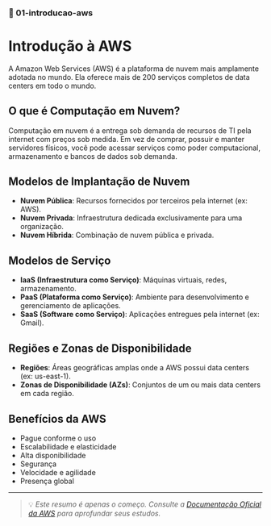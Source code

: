 ### 📘 01-introducao-aws

# Introdução à AWS

A Amazon Web Services (AWS) é a plataforma de nuvem mais amplamente adotada no mundo. Ela oferece mais de 200 serviços completos de data centers em todo o mundo.

## O que é Computação em Nuvem?

Computação em nuvem é a entrega sob demanda de recursos de TI pela internet com preços sob medida. Em vez de comprar, possuir e manter servidores físicos, você pode acessar serviços como poder computacional, armazenamento e bancos de dados sob demanda.

## Modelos de Implantação de Nuvem

- **Nuvem Pública**: Recursos fornecidos por terceiros pela internet (ex: AWS).
- **Nuvem Privada**: Infraestrutura dedicada exclusivamente para uma organização.
- **Nuvem Híbrida**: Combinação de nuvem pública e privada.

## Modelos de Serviço

- **IaaS (Infraestrutura como Serviço)**: Máquinas virtuais, redes, armazenamento.
- **PaaS (Plataforma como Serviço)**: Ambiente para desenvolvimento e gerenciamento de aplicações.
- **SaaS (Software como Serviço)**: Aplicações entregues pela internet (ex: Gmail).

## Regiões e Zonas de Disponibilidade

- **Regiões**: Áreas geográficas amplas onde a AWS possui data centers (ex: us-east-1).
- **Zonas de Disponibilidade (AZs)**: Conjuntos de um ou mais data centers em cada região.

## Benefícios da AWS

- Pague conforme o uso
- Escalabilidade e elasticidade
- Alta disponibilidade
- Segurança
- Velocidade e agilidade
- Presença global

---

> 💡 *Este resumo é apenas o começo. Consulte a [Documentação Oficial da AWS](https://docs.aws.amazon.com/pt_br/indexhtml) para aprofundar seus estudos.*

